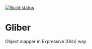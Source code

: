 [![Build status](https://ci.appveyor.com/api/projects/status/qq8us7o1jv7xr268?svg=true)](https://ci.appveyor.com/project/goldytech/gliber)
# Gliber
Object mapper in Expressive (Glib) way.

